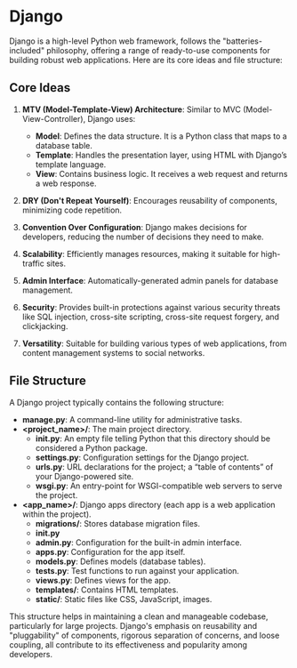 # Django

Django is a high-level Python web framework, follows the "batteries-included" philosophy,
offering a range of ready-to-use components for building robust web applications. 
Here are its core ideas and file structure:

## Core Ideas

1. **MTV (Model-Template-View) Architecture**: Similar to MVC (Model-View-Controller), Django uses:
   - **Model**: Defines the data structure. It is a Python class that maps to a database table.
   - **Template**: Handles the presentation layer, using HTML with Django’s template language.
   - **View**: Contains business logic. It receives a web request and returns a web response.

2. **DRY (Don't Repeat Yourself)**: Encourages reusability of components, minimizing code repetition.

3. **Convention Over Configuration**: Django makes decisions for developers, reducing the number of decisions they need to make.

4. **Scalability**: Efficiently manages resources, making it suitable for high-traffic sites.

5. **Admin Interface**: Automatically-generated admin panels for database management.

6. **Security**: Provides built-in protections against various security threats like SQL injection, cross-site scripting, cross-site request forgery, and clickjacking.

7. **Versatility**: Suitable for building various types of web applications, from content management systems to social networks.

## File Structure

A Django project typically contains the following structure:

- **manage.py**: A command-line utility for administrative tasks.
- **<project_name>/**: The main project directory.
  - **__init__.py**: An empty file telling Python that this directory should be considered a Python package.
  - **settings.py**: Configuration settings for the Django project.
  - **urls.py**: URL declarations for the project; a “table of contents” of your Django-powered site.
  - **wsgi.py**: An entry-point for WSGI-compatible web servers to serve the project.
- **<app_name>/**: Django apps directory (each app is a web application within the project).
  - **migrations/**: Stores database migration files.
  - **__init__.py**
  - **admin.py**: Configuration for the built-in admin interface.
  - **apps.py**: Configuration for the app itself.
  - **models.py**: Defines models (database tables).
  - **tests.py**: Test functions to run against your application.
  - **views.py**: Defines views for the app.
  - **templates/**: Contains HTML templates.
  - **static/**: Static files like CSS, JavaScript, images.

This structure helps in maintaining a clean and manageable codebase, particularly for large projects.
Django's emphasis on reusability and "pluggability" of components, rigorous separation of concerns, and loose coupling, 
all contribute to its effectiveness and popularity among developers.